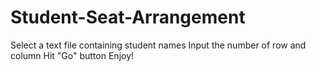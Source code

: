 # Student-Seat-Arrangement
Select a text file containing student names
Input the number of row and column
Hit "Go" button
Enjoy!
